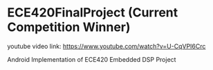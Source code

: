 # ECE420FinalProject (Current Competition Winner)

youtube video link: https://www.youtube.com/watch?v=U-CqVPI6Crc

Android Implementation of ECE420 Embedded DSP Project 
